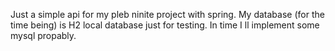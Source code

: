 Just a simple api for my pleb ninite project with spring. My database (for the time being) is H2 local database just for testing. In time I ll implement some mysql propably.
